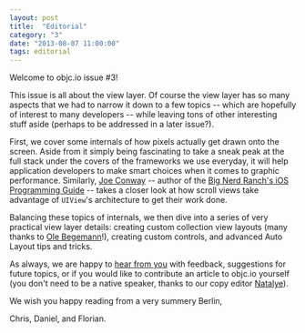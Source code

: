 ```yaml
---
layout: post
title:  "Editorial"
category: "3"
date: "2013-08-07 11:00:00"
tags: editorial
---
```


Welcome to objc.io issue #3!

This issue is all about the view layer. Of course the view layer has so many aspects that we had to narrow it down to a few topics -- which are hopefully of interest to many developers -- while leaving tons of other interesting stuff aside (perhaps to be addressed in a later issue?).

First, we cover some internals of how pixels actually get drawn onto the screen. Aside from it simply being fascinating to take a sneak peak at the full stack under the covers of the frameworks we use everyday, it will help application developers to make smart choices when it comes to graphic performance. Similarly, [Joe Conway](http://stablekernel.com) -- author of the [Big Nerd Ranch's iOS Programming Guide](http://www.bignerdranch.com/book/ios_programming_the_big_nerd_ranch_guide_rd_edition_) -- takes a closer look at how scroll views take advantage of `UIView`'s architecture to get their work done.  

Balancing these topics of internals, we then dive into a series of very practical view layer details: creating custom collection view layouts (many thanks to [Ole Begemann](http://oleb.net)!), creating custom controls, and advanced Auto Layout tips and tricks.

As always, we are happy to [hear from you](mailto:mail@objc.io) with feedback, suggestions for future topics, or if you would like to contribute an article to objc.io yourself (you don't need to be a native speaker, thanks to our copy editor [Natalye](https://twitter.com/deutschbitte)).

We wish you happy reading from a very summery Berlin,

Chris, Daniel, and Florian.

